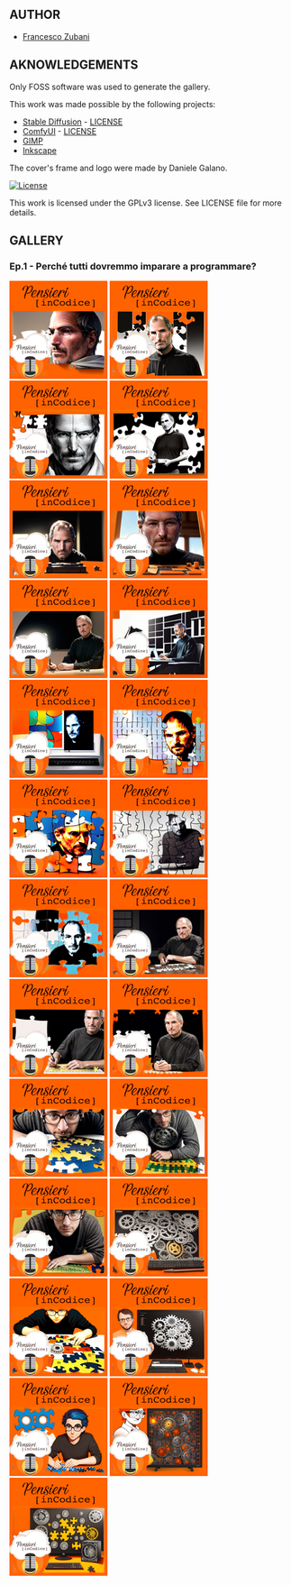 ## AUTHOR

- [Francesco Zubani](https://www.linkedin.com/in/francesco-zubani-5957081a6/)

## AKNOWLEDGEMENTS

Only FOSS software was used to generate the gallery.

This work was made possible by the following projects:

- [Stable Diffusion](https://github.com/CompVis/stable-diffusion) - [LICENSE](https://github.com/CompVis/stable-diffusion/blob/main/LICENSE)
- [ComfyUI](https://github.com/comfyanonymous/ComfyUI) - [LICENSE](https://github.com/comfyanonymous/ComfyUI/blob/master/LICENSE)
- [GIMP](https://www.gimp.org/)
- [Inkscape](https://inkscape.org/)

The cover's frame and logo were made by Daniele Galano.

[![License](https://img.shields.io/badge/License-GPL%20v3-blue.svg)](http://www.gnu.org/licenses/gpl-3.0)

This work is licensed under the GPLv3 license.
See LICENSE file for more details.

## GALLERY

### Ep.1 - Perché tutti dovremmo imparare a programmare?

<div class="gallery">
  <a href="PIC1_01.png"><img class="thumbnail" src="./thumbs/PIC1_01.png" alt="PIC1_01"></a>
  <a href="PIC1_02.png"><img class="thumbnail" src="./thumbs/PIC1_02.png" alt="PIC1_02"></a>
  <a href="PIC1_03.png"><img class="thumbnail" src="./thumbs/PIC1_03.png" alt="PIC1_03"></a>
  <a href="PIC1_04.png"><img class="thumbnail" src="./thumbs/PIC1_04.png" alt="PIC1_04"></a>
  <a href="PIC1_05.png"><img class="thumbnail" src="./thumbs/PIC1_05.png" alt="PIC1_05"></a>
  <a href="PIC1_06.png"><img class="thumbnail" src="./thumbs/PIC1_06.png" alt="PIC1_06"></a>
  <a href="PIC1_07.png"><img class="thumbnail" src="./thumbs/PIC1_07.png" alt="PIC1_07"></a>
  <a href="PIC1_08.png"><img class="thumbnail" src="./thumbs/PIC1_08.png" alt="PIC1_08"></a>
  <a href="PIC1_09.png"><img class="thumbnail" src="./thumbs/PIC1_09.png" alt="PIC1_09"></a>
  <a href="PIC1_10.png"><img class="thumbnail" src="./thumbs/PIC1_10.png" alt="PIC1_10"></a>
  <a href="PIC1_11.png"><img class="thumbnail" src="./thumbs/PIC1_11.png" alt="PIC1_11"></a>
  <a href="PIC1_12.png"><img class="thumbnail" src="./thumbs/PIC1_12.png" alt="PIC1_12"></a>
  <a href="PIC1_13.png"><img class="thumbnail" src="./thumbs/PIC1_13.png" alt="PIC1_13"></a>
  <a href="PIC1_14.png"><img class="thumbnail" src="./thumbs/PIC1_14.png" alt="PIC1_14"></a>
  <a href="PIC1_15.png"><img class="thumbnail" src="./thumbs/PIC1_15.png" alt="PIC1_15"></a>
  <a href="PIC1_16.png"><img class="thumbnail" src="./thumbs/PIC1_16.png" alt="PIC1_16"></a>
  <a href="PIC1_17.png"><img class="thumbnail" src="./thumbs/PIC1_17.png" alt="PIC1_17"></a>
  <a href="PIC1_18.png"><img class="thumbnail" src="./thumbs/PIC1_18.png" alt="PIC1_18"></a>
  <a href="PIC1_19.png"><img class="thumbnail" src="./thumbs/PIC1_19.png" alt="PIC1_19"></a>
  <a href="PIC1_20.png"><img class="thumbnail" src="./thumbs/PIC1_20.png" alt="PIC1_20"></a>
  <a href="PIC1_21.png"><img class="thumbnail" src="./thumbs/PIC1_21.png" alt="PIC1_21"></a>
  <a href="PIC1_22.png"><img class="thumbnail" src="./thumbs/PIC1_22.png" alt="PIC1_22"></a>
  <a href="PIC1_23.png"><img class="thumbnail" src="./thumbs/PIC1_23.png" alt="PIC1_23"></a>
  <a href="PIC1_24.png"><img class="thumbnail" src="./thumbs/PIC1_24.png" alt="PIC1_24"></a>
  <a href="PIC1_25.png"><img class="thumbnail" src="./thumbs/PIC1_25.png" alt="PIC1_25"></a>
</div>
</body>
</html>
